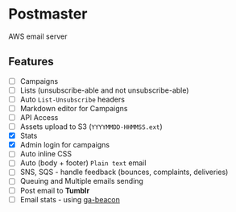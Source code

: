 # Postmaster

AWS email server

## Features

- [ ] Campaigns
- [ ] Lists (unsubscribe-able and not unsubscribe-able)
- [ ] Auto `List-Unsubscribe` headers
- [ ] Markdown editor for Campaigns
- [ ] API Access
- [ ] Assets upload to S3 (`YYYYMMDD-HHMMSS.ext`)
- [x] Stats
- [x] Admin login for campaigns
- [ ] Auto inline CSS
- [ ] Auto (body + footer) `Plain text` email
- [ ] SNS, SQS - handle feedback (bounces, complaints, deliveries)
- [ ] Queuing and Multiple emails sending
- [ ] Post email to **Tumblr**
- [ ] Email stats - using [ga-beacon](https://github.com/igrigorik/ga-beacon)
